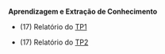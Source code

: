 **Aprendizagem e Extração de Conhecimento**

* (17) Relatório do [TP1](Report_TP1.pdf)

* (17) Relatório do [TP2](Report_TP2.pdf)